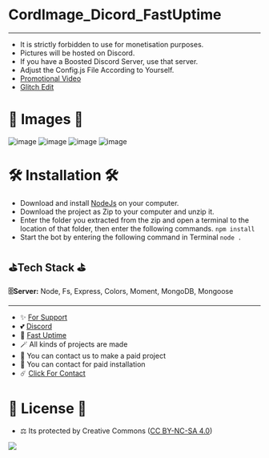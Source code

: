 # CordImage_Dicord_FastUptime
---

- It is strictly forbidden to use for monetisation purposes.
- Pictures will be hosted on Discord.
- If you have a Boosted Discord Server, use that server.
- Adjust the Config.js File According to Yourself.
- [Promotional Video](https://youtu.be/UyQxh4lyXOg)
- [Glitch Edit](https://glitch.com/edit/#!/glamorous-northern-emmental)

# 🎈 Images 🎈
![image](https://user-images.githubusercontent.com/63351166/202912007-53942553-b60d-44ea-8778-934f777eb2c5.png)
![image](https://user-images.githubusercontent.com/63351166/202912016-b161b39e-a0d4-405b-bf95-75f87f311896.png)
![image](https://user-images.githubusercontent.com/63351166/202912066-77b78d33-b201-46df-a396-1666e4005218.png)
![image](https://user-images.githubusercontent.com/63351166/202912077-a51778e0-4451-4ade-b1b3-f99bc68e0ac4.png)

# 🛠️ Installation 🛠️

- Download and install [NodeJs](https://nodejs.org/en/download) on your computer.
- Download the project as Zip to your computer and unzip it.
- Enter the folder you extracted from the zip and open a terminal to the location of that folder, then enter the following commands.
`npm install`
- Start the bot by entering the following command in Terminal
`node .`

## ⛳Tech Stack ⛳

**🗄️Server:** Node, Fs, Express, Colors, Moment, MongoDB, Mongoose

---
- ✨ [For Support](https://github.com/sponsors/fastuptime) <br>
- 💕 [Discord](https://fastuptime.com/discord)<br>
- 🏓 [Fast Uptime](https://fastuptime.com/)<br>
- 🪄 All kinds of projects are made <br>
- 🧨 You can contact us to make a paid project<br>
- 💸 You can contact for paid installation<br>
- ☄️ [Click For Contact](mailto:fastuptime@gmail.com)<br>

# 🎯 License 🎯
- ⚖️ Its protected by Creative Commons ([CC BY-NC-SA 4.0](https://creativecommons.org/licenses/by-nc-sa/4.0/))

<a href="https://creativecommons.org/licenses/by-nc-sa/4.0/" title="BYNCSA40"><img src="https://licensebuttons.net/l/by-nc-sa/4.0/88x31.png"></a>
